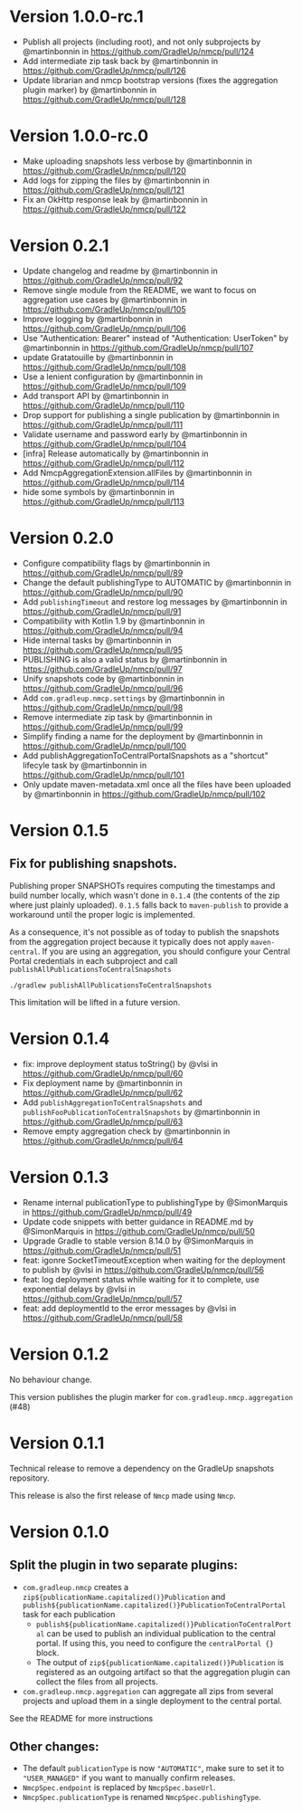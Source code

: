
# Version 1.0.0-rc.1

* Publish all projects (including root), and not only subprojects by @martinbonnin in https://github.com/GradleUp/nmcp/pull/124
* Add intermediate zip task back by @martinbonnin in https://github.com/GradleUp/nmcp/pull/126
* Update librarian and nmcp bootstrap versions (fixes the aggregation plugin marker) by @martinbonnin in https://github.com/GradleUp/nmcp/pull/128

# Version 1.0.0-rc.0

* Make uploading snapshots less verbose by @martinbonnin in https://github.com/GradleUp/nmcp/pull/120
* Add logs for zipping the files by @martinbonnin in https://github.com/GradleUp/nmcp/pull/121
* Fix an OkHttp response leak by @martinbonnin in https://github.com/GradleUp/nmcp/pull/122

# Version 0.2.1

* Update changelog and readme by @martinbonnin in https://github.com/GradleUp/nmcp/pull/92
* Remove single module from the README, we want to focus on aggregation use cases by @martinbonnin in https://github.com/GradleUp/nmcp/pull/105
* Improve logging by @martinbonnin in https://github.com/GradleUp/nmcp/pull/106
* Use "Authentication: Bearer" instead of "Authentication: UserToken" by @martinbonnin in https://github.com/GradleUp/nmcp/pull/107
* update Gratatouille by @martinbonnin in https://github.com/GradleUp/nmcp/pull/108
* Use a lenient configuration by @martinbonnin in https://github.com/GradleUp/nmcp/pull/109
* Add transport API by @martinbonnin in https://github.com/GradleUp/nmcp/pull/110
* Drop support for publishing a single publication by @martinbonnin in https://github.com/GradleUp/nmcp/pull/111
* Validate username and password early by @martinbonnin in https://github.com/GradleUp/nmcp/pull/104
* [infra] Release automatically by @martinbonnin in https://github.com/GradleUp/nmcp/pull/112
* Add NmcpAggregationExtension.allFiles by @martinbonnin in https://github.com/GradleUp/nmcp/pull/114
* hide some symbols by @martinbonnin in https://github.com/GradleUp/nmcp/pull/113

# Version 0.2.0

* Configure compatibility flags by @martinbonnin in https://github.com/GradleUp/nmcp/pull/89
* Change the default publishingType to AUTOMATIC by @martinbonnin in https://github.com/GradleUp/nmcp/pull/90
* Add `publishingTimeout` and restore log messages by @martinbonnin in https://github.com/GradleUp/nmcp/pull/91
* Compatibility with Kotlin 1.9 by @martinbonnin in https://github.com/GradleUp/nmcp/pull/94
* Hide internal tasks by @martinbonnin in https://github.com/GradleUp/nmcp/pull/95
* PUBLISHING is also a valid status by @martinbonnin in https://github.com/GradleUp/nmcp/pull/97
* Unify snapshots code by @martinbonnin in https://github.com/GradleUp/nmcp/pull/96
* Add `com.gradleup.nmcp.settings` by @martinbonnin in https://github.com/GradleUp/nmcp/pull/98
* Remove intermediate zip task by @martinbonnin in https://github.com/GradleUp/nmcp/pull/99
* Simplify finding a name for the deployment by @martinbonnin in https://github.com/GradleUp/nmcp/pull/100
* Add publishAggregationToCentralPortalSnapshots as a "shortcut" lifecyle task by @martinbonnin in https://github.com/GradleUp/nmcp/pull/101
* Only update maven-metadata.xml once all the files have been uploaded by @martinbonnin in https://github.com/GradleUp/nmcp/pull/102

# Version 0.1.5

## Fix for publishing snapshots.

Publishing proper SNAPSHOTs requires computing the timestamps and build number locally, which wasn't done in `0.1.4` (the contents of the zip where just plainly uploaded). `0.1.5` falls back to `maven-publish` to provide a workaround until the proper logic is implemented.

As a consequence, it's not possible as of today to publish the snapshots from the aggregation project because it typically does not apply `maven-central`. If you are using an aggregation, you should configure your Central Portal credentials in each subproject and call `publishAllPublicationsToCentralSnapshots`

```
./gradlew publishAllPublicationsToCentralSnapshots
```

This limitation will be lifted in a future version.

# Version 0.1.4

* fix: improve deployment status toString() by @vlsi in https://github.com/GradleUp/nmcp/pull/60
* Fix deployment name by @martinbonnin in https://github.com/GradleUp/nmcp/pull/62
* Add `publishAggregationToCentralSnapshots` and `publishFooPublicationToCentralSnapshots` by @martinbonnin in https://github.com/GradleUp/nmcp/pull/63
* Remove empty aggregation check by @martinbonnin in https://github.com/GradleUp/nmcp/pull/64

# Version 0.1.3

* Rename internal publicationType to publishingType by @SimonMarquis in https://github.com/GradleUp/nmcp/pull/49
* Update code snippets with better guidance in README.md by @SimonMarquis in https://github.com/GradleUp/nmcp/pull/50
* Upgrade Gradle to stable version 8.14.0 by @SimonMarquis in https://github.com/GradleUp/nmcp/pull/51
* feat: igonre SocketTimeoutException when waiting for the deployment to publish by @vlsi in https://github.com/GradleUp/nmcp/pull/56
* feat: log deployment status while waiting for it to complete, use exponential delays by @vlsi in https://github.com/GradleUp/nmcp/pull/57
* feat: add deploymentId to the error messages by @vlsi in https://github.com/GradleUp/nmcp/pull/58

# Version 0.1.2

No behaviour change.

This version publishes the plugin marker for `com.gradleup.nmcp.aggregation` (#48)

# Version 0.1.1

Technical release to remove a dependency on the GradleUp snapshots repository. 

This release is also the first release of `Nmcp` made using `Nmcp`.

# Version 0.1.0

## Split the plugin in two separate plugins:

- `com.gradleup.nmcp` creates a `zip${publicationName.capitalized()}Publication` and `publish${publicationName.capitalized()}PublicationToCentralPortal` task for each publication
  - `publish${publicationName.capitalized()}PublicationToCentralPortal` can be used to publish an individual publication to the central portal. If using this, you need to configure the `centralPortal {}` block.
  - The output of `zip${publicationName.capitalized()}Publication` is registered as an outgoing artifact so that the aggregation plugin can collect the files from all projects.
- `com.gradleup.nmcp.aggregation` can aggregate all zips from several projects and upload them in a single deployment to the central portal.

See the README for more instructions

## Other changes:

- The default `publicationType` is now `"AUTOMATIC"`, make sure to set it to `"USER_MANAGED"` if you want to manually confirm releases.
- `NmcpSpec.endpoint` is replaced by `NmcpSpec.baseUrl`.
- `NmcpSpec.publicationType` is renamed `NmcpSpec.publishingType`.
